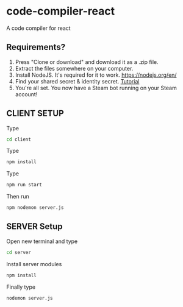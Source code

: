 # code-compiler-react
A code compiler for react 



## Requirements?

1. Press "Clone or download" and download it as a .zip file. 
2. Extract the files somewhere on your computer. 
3. Install NodeJS. It's required for it to work. https://nodejs.org/en/
4. Find your shared secret & identity secret. [Tutorial](https://www.youtube.com/watch?v=JjdOJVSZ9Mo)
8. You're all set. You now have a Steam bot running on your Steam account!


## CLIENT SETUP

Type
```sh
cd client
```

Type
```sh
npm install
```

Type
```sh
npm run start
```


Then run
```sh
npm nodemon server.js
```


## SERVER Setup


Open new terminal and type
```sh
cd server
```

Install server modules
```sh
npm install
```

Finally type
```sh
nodemon server.js
```

